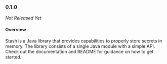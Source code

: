 ### 0.1.0

_Not Released Yet_

#### Overview

Stash is a Java library that provides capabilities to properly store secrets in
memory. The library consists of a single Java module with a simple API. Check
out the documentation and README for guidance on how to get started.